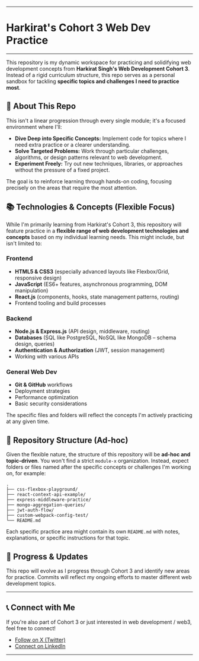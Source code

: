 
-----

# Harkirat's Cohort 3 Web Dev Practice

-----

This repository is my dynamic workspace for practicing and solidifying web development concepts from **Harkirat Singh's Web Development Cohort 3**. Instead of a rigid curriculum structure, this repo serves as a personal sandbox for tackling **specific topics and challenges I need to practice most**.

## 🚀 About This Repo

This isn't a linear progression through every single module; it's a focused environment where I'll:

  * **Dive Deep into Specific Concepts:** Implement code for topics where I need extra practice or a clearer understanding.
  * **Solve Targeted Problems:** Work through particular challenges, algorithms, or design patterns relevant to web development.
  * **Experiment Freely:** Try out new techniques, libraries, or approaches without the pressure of a fixed project.

The goal is to reinforce learning through hands-on coding, focusing precisely on the areas that require the most attention.

## 📚 Technologies & Concepts (Flexible Focus)

While I'm primarily learning from Harkirat's Cohort 3, this repository will feature practice in a **flexible range of web development technologies and concepts** based on my individual learning needs. This might include, but isn't limited to:

### Frontend

  * **HTML5 & CSS3** (especially advanced layouts like Flexbox/Grid, responsive design)
  * **JavaScript** (ES6+ features, asynchronous programming, DOM manipulation)
  * **React.js** (components, hooks, state management patterns, routing)
  * Frontend tooling and build processes

### Backend

  * **Node.js & Express.js** (API design, middleware, routing)
  * **Databases** (SQL like PostgreSQL, NoSQL like MongoDB – schema design, queries)
  * **Authentication & Authorization** (JWT, session management)
  * Working with various APIs

### General Web Dev

  * **Git & GitHub** workflows
  * Deployment strategies
  * Performance optimization
  * Basic security considerations

The specific files and folders will reflect the concepts I'm actively practicing at any given time.

## 📁 Repository Structure (Ad-hoc)

Given the flexible nature, the structure of this repository will be **ad-hoc and topic-driven**. You won't find a strict `module-x` organization. Instead, expect folders or files named after the specific concepts or challenges I'm working on, for example:

```
.
├── css-flexbox-playground/
├── react-context-api-example/
├── express-middleware-practice/
├── mongo-aggregation-queries/
├── jwt-auth-flow/
├── custom-webpack-config-test/
└── README.md
```

Each specific practice area might contain its own `README.md` with notes, explanations, or specific instructions for that topic.

## 🌱 Progress & Updates

This repo will evolve as I progress through Cohort 3 and identify new areas for practice. Commits will reflect my ongoing efforts to master different web development topics.

-----

## 📞 Connect with Me

If you're also part of Cohort 3 or just interested in web development / web3, feel free to connect\!


* [Follow on X (Twitter)](https://x.com/codewithdhruv)
* [Connect on LinkedIn](https://www.linkedin.com/in/codewithdhruv/)

-----